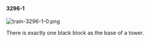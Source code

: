 #### 3296-1
![train-3296-1-0.png](https://github.com/lil-lab/nlvr/raw/master/nlvr/train/images/23/train-3296-1-0.png "train-3296-1-0.png")

There is exactly one black block as the base of a tower.